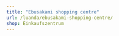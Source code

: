 ```yaml
---
title: "Ebusakami shopping centre"
url: /luanda/ebusakami-shopping-centre/
shop: Einkaufszentrum
---
```

